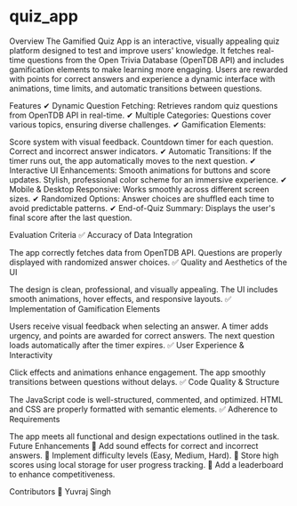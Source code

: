 # quiz_app

Overview
The Gamified Quiz App is an interactive, visually appealing quiz platform designed to test and improve users' knowledge. It fetches real-time questions from the Open Trivia Database (OpenTDB API) and includes gamification elements to make learning more engaging. Users are rewarded with points for correct answers and experience a dynamic interface with animations, time limits, and automatic transitions between questions.

Features
✔ Dynamic Question Fetching: Retrieves random quiz questions from OpenTDB API in real-time.
✔ Multiple Categories: Questions cover various topics, ensuring diverse challenges.
✔ Gamification Elements:

Score system with visual feedback.
Countdown timer for each question.
Correct and incorrect answer indicators.
✔ Automatic Transitions: If the timer runs out, the app automatically moves to the next question.
✔ Interactive UI Enhancements:
Smooth animations for buttons and score updates.
Stylish, professional color scheme for an immersive experience.
✔ Mobile & Desktop Responsive: Works smoothly across different screen sizes.
✔ Randomized Options: Answer choices are shuffled each time to avoid predictable patterns.
✔ End-of-Quiz Summary: Displays the user's final score after the last question.


Evaluation Criteria
✅ Accuracy of Data Integration

The app correctly fetches data from OpenTDB API.
Questions are properly displayed with randomized answer choices.
✅ Quality and Aesthetics of the UI

The design is clean, professional, and visually appealing.
The UI includes smooth animations, hover effects, and responsive layouts.
✅ Implementation of Gamification Elements

Users receive visual feedback when selecting an answer.
A timer adds urgency, and points are awarded for correct answers.
The next question loads automatically after the timer expires.
✅ User Experience & Interactivity

Click effects and animations enhance engagement.
The app smoothly transitions between questions without delays.
✅ Code Quality & Structure

The JavaScript code is well-structured, commented, and optimized.
HTML and CSS are properly formatted with semantic elements.
✅ Adherence to Requirements

The app meets all functional and design expectations outlined in the task.
Future Enhancements
🔹 Add sound effects for correct and incorrect answers.
🔹 Implement difficulty levels (Easy, Medium, Hard).
🔹 Store high scores using local storage for user progress tracking.
🔹 Add a leaderboard to enhance competitiveness.

Contributors
👤 Yuvraj Singh
